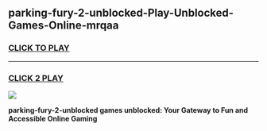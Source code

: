 
## parking-fury-2-unblocked-Play-Unblocked-Games-Online-mrqaa
<h3>
<a href="https://premium76.site?title=parking-fury-2-unblocked&ref=25A">CLICK TO PLAY</a></h3>
<hr>

<h3>
<a href="https://premium76.site?title=parking-fury-2-unblocked&ref=25A">CLICK 2 PLAY</a>
  
</h3>

<a href="https://premium76.site?title=parking-fury-2-unblocked&ref=25A"><img src="https://clearcache.store/games.png"></a>


**parking-fury-2-unblocked games unblocked: Your Gateway to Fun and Accessible Online Gaming**
